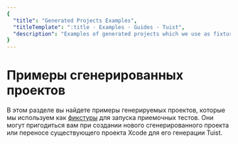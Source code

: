 ```yaml
---
{
  "title": "Generated Projects Examples",
  "titleTemplate": ":title · Examples · Guides · Tuist",
  "description": "Examples of generated projects which we use as fixtures to run acceptance tests against."
}
---
```

# Примеры сгенерированных проектов

В этом разделе вы найдете примеры
<LocalizedLink to="/guides/features/projects">генерируемых
проектов</LocalizedLink>, которые мы используем как
[фикстуры](https://github.com/tuist/tuist/tree/main/cli/Fixtures) для запуска
приемочных тестов. Они могут пригодиться вам при создании нового
сгенерированного проекта или переносе существующего проекта Xcode для его
генерации Tuist.
